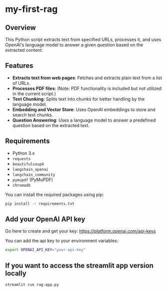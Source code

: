 # my-first-rag

## Overview

This Python script extracts text from specified URLs, processes it, and uses OpenAI's language model to answer a given question based on the extracted content.

## Features

- **Extracts text from web pages**: Fetches and extracts plain text from a list of URLs.
- **Processes PDF files**: (Note: PDF functionality is included but not utilized in the current script.)
- **Text Chunking**: Splits text into chunks for better handling by the language model.
- **Embedding and Vector Store**: Uses OpenAI embeddings to store and search text chunks.
- **Question Answering**: Uses a language model to answer a predefined question based on the extracted text.

## Requirements

- Python 3.x
- `requests`
- `beautifulsoup4`
- `langchain_openai`
- `langchain_community`
- `pymupdf` (PyMuPDF)
- `chromadb`

You can install the required packages using pip:

```bash
pip install -r requirements.txt
```

## Add your OpenAI API key

Go here to create and get your key: https://platform.openai.com/api-keys

You can add the api key to your environment variables:

```bash
export OPENAI_API_KEY="your-api-key"
```

## If you want to access the streamlit app version locally

```bash
streamlit run rag-app.py
```